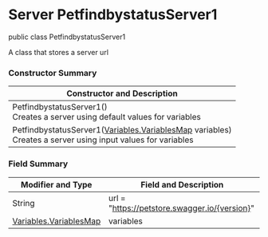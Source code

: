 # Server PetfindbystatusServer1
public class PetfindbystatusServer1

A class that stores a server url

### Constructor Summary
| Constructor and Description |
| --------------------------- |
| PetfindbystatusServer1()<br>Creates a server using default values for variables |
| PetfindbystatusServer1([Variables.VariablesMap](../../../paths/petfindbystatus/servers/server1/Variables.md#variablesmap) variables)<br>Creates a server using input values for variables |

### Field Summary
| Modifier and Type | Field and Description |
| ----------------- | --------------------- |
| String            | url = "https://petstore.swagger.io/{version}"     |
| [Variables.VariablesMap](../../../paths/petfindbystatus/servers/server1/Variables.md#variablesmap) | variables |

